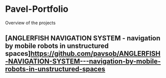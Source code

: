 # Pavel-Portfolio
Overview of the projects

## [ANGLERFISH NAVIGATION SYSTEM - navigation by mobile robots in unstructured spaces]https://github.com/pavsob/ANGLERFISH-NAVIGATION-SYSTEM---navigation-by-mobile-robots-in-unstructured-spaces
